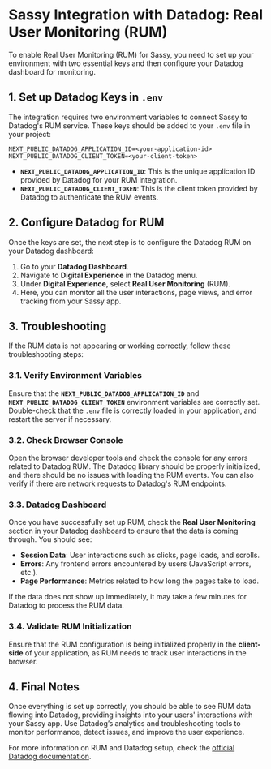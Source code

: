 # Sassy Integration with Datadog: Real User Monitoring (RUM)

To enable Real User Monitoring (RUM) for Sassy, you need to set up your environment with two essential keys and then configure your Datadog dashboard for monitoring.

## 1. Set up Datadog Keys in `.env`

The integration requires two environment variables to connect Sassy to Datadog's RUM service. These keys should be added to your `.env` file in your project:

```
NEXT_PUBLIC_DATADOG_APPLICATION_ID=<your-application-id>
NEXT_PUBLIC_DATADOG_CLIENT_TOKEN=<your-client-token>
```

- **`NEXT_PUBLIC_DATADOG_APPLICATION_ID`**: This is the unique application ID provided by Datadog for your RUM integration.
- **`NEXT_PUBLIC_DATADOG_CLIENT_TOKEN`**: This is the client token provided by Datadog to authenticate the RUM events.

## 2. Configure Datadog for RUM

Once the keys are set, the next step is to configure the Datadog RUM on your Datadog dashboard:

1. Go to your **Datadog Dashboard**.
2. Navigate to **Digital Experience** in the Datadog menu.
3. Under **Digital Experience**, select **Real User Monitoring** (RUM).
4. Here, you can monitor all the user interactions, page views, and error tracking from your Sassy app.

## 3. Troubleshooting

If the RUM data is not appearing or working correctly, follow these troubleshooting steps:

### 3.1. Verify Environment Variables
Ensure that the **`NEXT_PUBLIC_DATADOG_APPLICATION_ID`** and **`NEXT_PUBLIC_DATADOG_CLIENT_TOKEN`** environment variables are correctly set. Double-check that the `.env` file is correctly loaded in your application, and restart the server if necessary.

### 3.2. Check Browser Console
Open the browser developer tools and check the console for any errors related to Datadog RUM. The Datadog library should be properly initialized, and there should be no issues with loading the RUM events. You can also verify if there are network requests to Datadog's RUM endpoints.

### 3.3. Datadog Dashboard
Once you have successfully set up RUM, check the **Real User Monitoring** section in your Datadog dashboard to ensure that the data is coming through. You should see:

- **Session Data**: User interactions such as clicks, page loads, and scrolls.
- **Errors**: Any frontend errors encountered by users (JavaScript errors, etc.).
- **Page Performance**: Metrics related to how long the pages take to load.

If the data does not show up immediately, it may take a few minutes for Datadog to process the RUM data.

### 3.4. Validate RUM Initialization
Ensure that the RUM configuration is being initialized properly in the **client-side** of your application, as RUM needs to track user interactions in the browser.

## 4. Final Notes

Once everything is set up correctly, you should be able to see RUM data flowing into Datadog, providing insights into your users' interactions with your Sassy app. Use Datadog’s analytics and troubleshooting tools to monitor performance, detect issues, and improve the user experience.

For more information on RUM and Datadog setup, check the [official Datadog documentation](https://docs.datadoghq.com/real_user_monitoring/).
